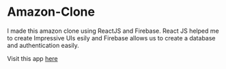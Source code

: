# Amazon-Clone #
I made this amazon clone using ReactJS and Firebase. React JS helped me to create Impressive UIs esily and Firebase allows us to create a database and authentication easily.

Visit this app [here](clone-a7fac.firebaseapp.com)
